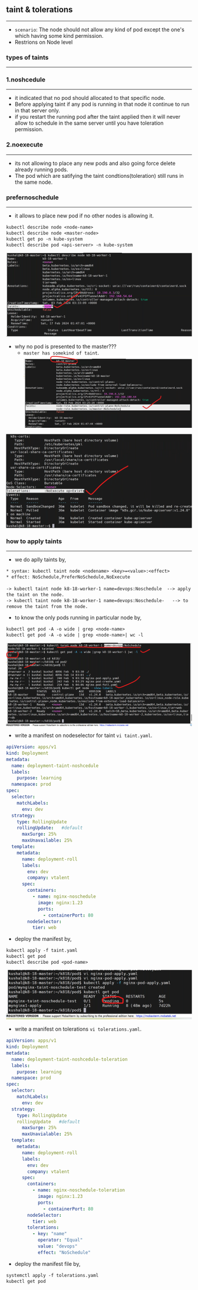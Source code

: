 ## taint & tolerations
---------------------------------
* `scenario`: The node should not allow any kind of pod except the one's which having some kind permission.
* Restrions on Node level 
### types of taints
-------------------------

### 1.noshcedule
-----------------------------
* it indicated that no pod should allocated to that specific node.
* Before applying taint if any pod is running in that node it continue to run in that server only.
* if you restart the running pod after the taint applied then it will never allow to schedule in the same server until you have toleration permission.
### 2.noexecute
---------------------------------------
* its not allowing to place any new pods and also going force delete already running pods.
* The pod which are satifying the taint condtions(toleration) still runs in the same node.
### prefernoschedule
-----------------------------------------
* it allows to place new pod if no other nodes is allowing it.
```
kubectl describe node <node-name>
kubectl describe node <master-node>
kubectl get po -n kube-system
kubectl describe pod <api-server> -n kube-system
```
![preview](./images/k8s72.png)
* why no pod is presented to the master???
  * `master has somekind of taint`.
![preview](./images/k8s73.png)

![preview](./images/k8s74.png)
### how to apply taints
-------------------------------
* we do aplly taints by,
```
* syntax: kubectl taint node <nodename> <key>=<value>:<effect>
* effect: NoSchedule,PreferNoSchedule,NoExecute

-> kubectl taint node k8-18-worker-1 name=devops:Noschedule  --> apply the taint on the node. 
-> kubectl taint node k8-18-worker-1 name=devops:Noschedule-   --> to remove the taint from the node.
```
* to know the only pods running in particular node by,
```
kubectl get pod -A -o wide | grep <node-name>
kubectl get pod -A -o wide | grep <node-name>| wc -l
```
![preview](./images/k8s75.png)
* write a manifest on nodeselector for taint `vi taint.yaml`.
```yaml
apiVersion: apps/v1
kind: Deployment
metadata:
  name: deployment-taint-noshcedule
  labels: 
    purpose: learning
  namespace: prod
spec:
  selector:
    matchLabels:
      env: dev
  strategy:
    type: RollingUpdate
    rollingUpdate:   #default
      maxSurge: 25%
      maxUnavailable: 25%
  template:
    metadata:
      name: deployment-roll
      labels:
        env: dev
        company: vtalent
      spec: 
        containers:
          - name: nginx-noschedule
            image: nginx:1.23
            ports:
              - containerPort: 80
        nodeSelector:
          tier: web
```
* deploy the manifest by,
```
kubectl apply -f taint.yaml
kubectl get pod
kubectl describe pod <pod-name> 
```
![preview](./images/k8s76.png)
* write a manifest on tolerations `vi tolerations.yaml`.
```yaml
apiVersion: apps/v1
kind: Deployment
metadata:
  name: deployment-taint-noshcedule-toleration
  labels: 
    purpose: learning
  namespace: prod
spec:
  selector:
    matchLabels:
      env: dev
  strategy:
    type: RollingUpdate
    rollingUpdate   #default
      maxSurge: 25%
      maxUnavialable: 25%
  template:
    metadata:
      name: deployment-roll
      labels:
        env: dev
        company: vtalent
      spec: 
        containers:
          - name: nginx-noschedule-toleration
            image: nginx:1.23
            ports:
              - containerPort: 80
        nodeSelector:
          tier: web
        tolerations:
          - key: "name"
            operator: "Equal"
            value: "devops"
            effect: "NoSchedule"
```
* deploy the manifest file by,
```
systemctl apply -f tolerations.yaml
kubectl get pod
```








